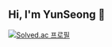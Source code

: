 ## Hi, I'm YunSeong 👋

[![Solved.ac
프로필](http://mazassumnida.wtf/api/v2/generate_badge?boj=ysjeong15)](https://solved.ac/ysjeong15)
